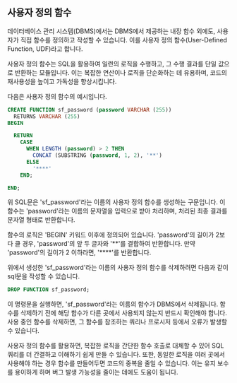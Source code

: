 ## 사용자 정의 함수

데이터베이스 관리 시스템(DBMS)에서는 DBMS에서 제공하는 내장 함수 외에도, 사용자가 직접 함수를 정의하고 작성할 수 있습니다. 이를 사용자 정의 함수(User-Defined Function, UDF)라고 합니다.

사용자 정의 함수는 SQL을 활용하여 일련의 로직을 수행하고, 그 수행 결과를 단일 값으로 반환하는 모듈입니다. 이는 복잡한 연산이나 로직을 단순화하는 데 유용하며, 코드의 재사용성을 높이고 가독성을 향상시킵니다.

다음은 사용자 정의 함수의 예시입니다.

```sql
CREATE FUNCTION sf_password (password VARCHAR (255))
  RETURNS VARCHAR (255)
BEGIN

  RETURN
    CASE
      WHEN LENGTH (password) > 2 THEN
        CONCAT (SUBSTRING (password, 1, 2), '**')
      ELSE
        '****'
    END;

END;
```

위 SQL문은 'sf_password'라는 이름의 사용자 정의 함수를 생성하는 구문입니다. 이 함수는 'password'라는 이름의 문자열을 입력으로 받아 처리하며, 처리된 최종 결과를 문자열 형태로 반환합니다.

함수의 로직은 'BEGIN' 키워드 이후에 정의되어 있습니다. 'password'의 길이가 2보다 클 경우, 'password'의 앞 두 글자와 '**'를 결합하여 반환합니다. 만약 'password'의 길이가 2 이하라면, '****'를 반환합니다.

위에서 생성한 'sf_password'라는 이름의 사용자 정의 함수를 삭제하려면 다음과 같이 sql문을 작성할 수 있습니다.

```sql
DROP FUNCTION sf_password;
```

이 명령문을 실행하면, 'sf_password'라는 이름의 함수가 DBMS에서 삭제됩니다. 함수를 삭제하기 전에 해당 함수가 다른 곳에서 사용되지 않는지 반드시 확인해야 합니다. 사용 중인 함수를 삭제하면, 그 함수를 참조하는 쿼리나 프로시저 등에서 오류가 발생할 수 있습니다.

사용자 정의 함수를 활용하면, 복잡한 로직을 간단한 함수 호출로 대체할 수 있어 SQL 쿼리를 더 간결하고 이해하기 쉽게 만들 수 있습니다. 또한, 동일한 로직을 여러 곳에서 사용해야 하는 경우 함수를 만들어두면 코드의 중복을 줄일 수 있습니다. 이는 유지 보수를 용이하게 하며 버그 발생 가능성을 줄이는 데에도 도움이 됩니다.
